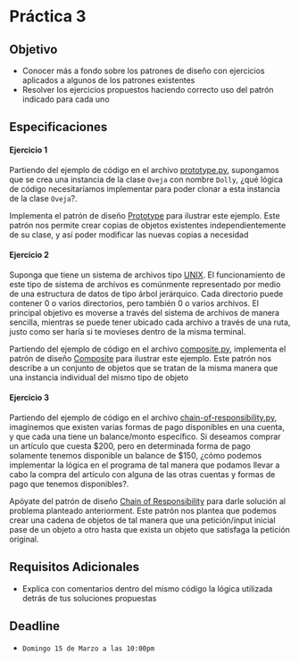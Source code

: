 # Práctica 3

## Objetivo

* Conocer más a fondo sobre los patrones de diseño con ejercicios aplicados a  algunos de los patrones existentes
* Resolver los ejercicios propuestos haciendo correcto uso del patrón indicado para cada uno

## Especificaciones

#### Ejercicio 1

Partiendo del ejemplo de código en el archivo [prototype.py](prototype.py), supongamos que se crea una instancia de la clase `Oveja`  con nombre `Dolly`, ¿qué lógica de código necesitaríamos implementar para poder clonar a esta instancia de la clase `Oveja`?.

Implementa el patrón de diseño [Prototype](https://sourcemaking.com/design_patterns/prototype) para ilustrar este ejemplo. Este patrón nos permite crear copias de objetos existentes independientemente de su clase, y así poder modificar las nuevas copias a necesidad

#### Ejercicio 2

Suponga que tiene un sistema de archivos tipo [UNIX](http://math.uprm.edu/~luis/courses/unix/images/jerarquia.gif). El funcionamiento de este tipo de sistema de archivos es comúnmente representado por medio de una estructura de datos de tipo árbol jerárquico. Cada directorio puede contener 0 o varios directorios, pero también 0 o varios archivos. El principal objetivo es moverse a través del sistema de archivos de manera sencilla, mientras se puede tener ubicado cada archivo a través de una ruta, justo como ser haría si te movieses dentro de la misma terminal.

Partiendo del ejemplo de código en el archivo [composite.py](composite.py), implementa el patrón de diseño [Composite](https://sourcemaking.com/design_patterns/composite) para ilustrar este ejemplo. Este patrón nos describe a un conjunto de objetos que se tratan de la misma manera que una instancia individual del mismo tipo de objeto

#### Ejercicio 3

Partiendo del ejemplo de código en el archivo [chain-of-responsibility.py](chain-of-responsibility.py), imaginemos que existen varias formas de pago disponibles en una cuenta, y que cada una tiene un balance/monto específico. Si deseamos comprar un artículo que cuesta $200, pero en determinada forma de pago solamente tenemos disponible un balance de $150, ¿cómo podemos implementar la lógica en el programa de tal manera que podamos llevar a cabo la compra del artículo con alguna de las otras cuentas y formas de pago que tenemos disponibles?.

Apóyate del patrón de diseño [Chain of Responsibility](https://sourcemaking.com/design_patterns/chain_of_responsibility) para darle solución al problema planteado anteriorment. Este patrón nos plantea que podemos crear una cadena de objetos de tal manera que una petición/input inicial pase de un objeto a otro hasta que exista un objeto que satisfaga la petición original.

## Requisitos Adicionales

* Explica con comentarios dentro del mismo código la lógica utilizada detrás de tus soluciones propuestas

## Deadline

* `Domingo 15 de Marzo a las 10:00pm`